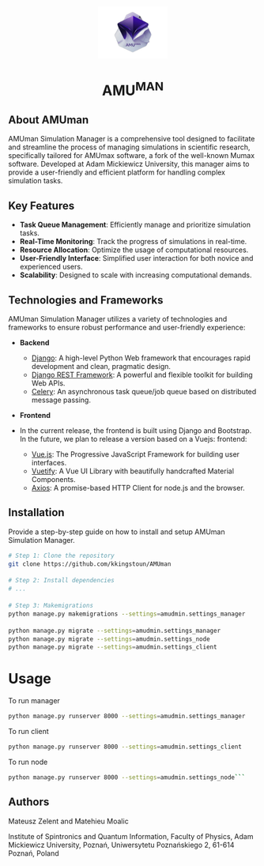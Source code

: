 <!-- markdownlint-configure-file {
  "MD013": {
    "code_blocks": false,
    "tables": false
  },
  "MD033": false,
  "MD041": false
} -->

<div align="center">
  <!-- You are encouraged to replace this logo with your own! Otherwise you can also remove it. -->
  <img src="logo.png" alt="logo" width="140"  height="auto" />
  <br/>

  # AMU<sup>MAN</sup>

</div>

## About AMUman

AMUman Simulation Manager is a comprehensive tool designed to facilitate and streamline the process of managing simulations in scientific research, specifically tailored for AMUmax software, a fork of the well-known Mumax software. Developed at Adam Mickiewicz University, this manager aims to provide a user-friendly and efficient platform for handling complex simulation tasks.

## Key Features

- **Task Queue Management**: Efficiently manage and prioritize simulation tasks.
- **Real-Time Monitoring**: Track the progress of simulations in real-time.
- **Resource Allocation**: Optimize the usage of computational resources.
- **User-Friendly Interface**: Simplified user interaction for both novice and experienced users.
- **Scalability**: Designed to scale with increasing computational demands.

## Technologies and Frameworks

AMUman Simulation Manager utilizes a variety of technologies and frameworks to ensure robust performance and user-friendly experience:

- **Backend**
  - [Django](https://www.djangoproject.com/): A high-level Python Web framework that encourages rapid development and clean, pragmatic design.
  - [Django REST Framework](https://www.django-rest-framework.org/): A powerful and flexible toolkit for building Web APIs.
  - [Celery](http://www.celeryproject.org/): An asynchronous task queue/job queue based on distributed message passing.

- **Frontend**
- In the current release, the frontend is built using Django and Bootstrap. In the future, we plan to release a version based on a Vuejs: frontend: 
  - [Vue.js](https://vuejs.org/): The Progressive JavaScript Framework for building user interfaces.
  - [Vuetify](https://vuetifyjs.com/): A Vue UI Library with beautifully handcrafted Material Components.
  - [Axios](https://github.com/axios/axios): A promise-based HTTP Client for node.js and the browser.

## Installation

Provide a step-by-step guide on how to install and setup AMUman Simulation Manager.

```bash
# Step 1: Clone the repository
git clone https://github.com/kkingstoun/AMUman

# Step 2: Install dependencies
# ...

# Step 3: Makemigrations
python manage.py makemigrations --settings=amudmin.settings_manager

python manage.py migrate --settings=amudmin.settings_manager
python manage.py migrate --settings=amudmin.settings_node
python manage.py migrate --settings=amudmin.settings_client

```


# Usage
To run manager
```bash
python manage.py runserver 8000 --settings=amudmin.settings_manager
```
To run client
```bash
python manage.py runserver 8000 --settings=amudmin.settings_client
```
To run node
```bash
python manage.py runserver 8000 --settings=amudmin.settings_node```
```

## Authors

Mateusz Zelent and Matehieu Moalic

Institute of Spintronics and Quantum Information, Faculty of Physics, Adam Mickiewicz University, Poznań, Uniwersytetu Poznańskiego 2, 61-614 Poznań, Poland